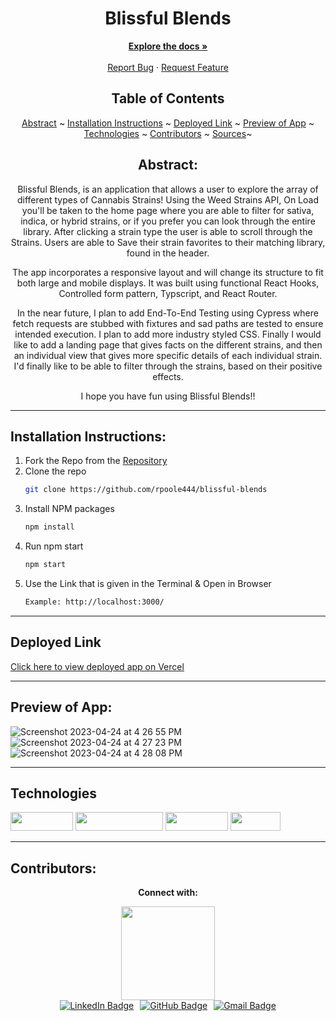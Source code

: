 <div align="center">
<h1>Blissful Blends</h1>
</div>
  <p align="center">
    <a href="[https://github.com/rpoole444/blissful-blends](https://github.com/rpoole444/blissful-blends)"><strong>Explore the docs »</strong></a>
    <br />
    <br />
    <a href="https://github.com/rpoole444/blissful-blends/issues">Report Bug</a>
    ·
    <a href="https://github.com/rpoole444/blissful-blends/issues">Request Feature</a>
  </p>

</div>

<div align="center">

## Table of Contents

[Abstract](#abstract) ~
[Installation Instructions](#installation-instructions) ~
[Deployed Link](#deployed-link) ~
[Preview of App](#preview-of-app) ~
[Technologies](#technologies) ~
[Contributors](#contributors) ~
[Sources](#sources)~

</div>

<div align="center">

## Abstract:

[//]: <> (Briefly describe what you built and its features. What problem is the app solving? How does this application solve that problem?)

Blissful Blends, is an application that allows a user to explore the array of different types of Cannabis Strains! Using the Weed Strains API, On Load you'll be taken to the home page where you are able to filter for sativa, indica, or hybrid strains, or if you prefer you can look through the entire library. After clicking a strain type the user is able to scroll through the Strains.  Users are able to Save their strain favorites to their matching library, found in the header.   

The app incorporates a responsive layout and will change its structure to fit both large and mobile displays. It was built using functional React Hooks, Controlled form pattern, Typscript, and  React Router.  


 In the near future, I plan to add  End-To-End Testing using Cypress where fetch requests are stubbed with fixtures and sad paths are tested to ensure intended execution. I plan to add more industry styled CSS. Finally I would like to add a landing page that gives facts on the different strains, and then an individual view that gives more specific details of each individual strain. I'd finally like to be able to filter through the strains, based on their positive effects.
  
I hope you have fun using Blissful Blends!!

 
  
</div>

---

## Installation Instructions:

[//]: <> (What steps does a person have to take to get your app cloned down and running?)

1. Fork the Repo from the [Repository](https://github.com/rpoole444/blissful-blends)
2. Clone the repo
   ```sh
   git clone https://github.com/rpoole444/blissful-blends
   ```
3. Install NPM packages
   ```sh
   npm install
   ```
4. Run npm start
   ```sh
   npm start
   ```
5. Use the Link that is given in the Terminal & Open in Browser
   ```sh
   Example: http://localhost:3000/
   ```

---
  
## Deployed Link

[Click here to view deployed app on Vercel](https://blissful-blends.vercel.app/)

---

## Preview of App:
[//]: <> (Provide ONE gif or screenshot of your application - choose the "coolest" piece of functionality to show off.)
  
![Screenshot 2023-04-24 at 4 26 55 PM](https://user-images.githubusercontent.com/111818942/234120647-ca180533-d3cd-49cc-b0af-11c881981d78.png)
![Screenshot 2023-04-24 at 4 27 23 PM](https://user-images.githubusercontent.com/111818942/234120728-cb1ce1f9-cc1b-44c7-a649-6b8230e33daf.png)
![Screenshot 2023-04-24 at 4 28 08 PM](https://user-images.githubusercontent.com/111818942/234120850-ceeb4ad7-6ff1-49e5-8a7f-a91409a8f5f8.png)


---

## Technologies

<div>
  <img src="https://img.shields.io/badge/-react-333333?logo=react&style=for-the-badge" width="100" height="30"/>
  <img src="https://img.shields.io/badge/-react%20router-f44250?logo=react%20router&logoColor=white&style=for-the-badge" width="140" height="30"/>
  <img src="https://img.shields.io/badge/-CSS3-315780?logo=css3&style=for-the-badge" width="100" height="30"/>
  <img src="https://img.shields.io/badge/-npm-c12127?logo=npm&logoColor=white&style=for-the-badge" width="80"  height="30"/>
</div>

---

## Contributors:

[//]: <> (Who worked on this application? Link to their GitHubs.)

<div align="center">
  <p><strong>Connect with:</strong></p>
  <div style="display: flex; justify-content: center;">
    <img src="https://user-images.githubusercontent.com/111818942/233493369-1b94cce7-0813-4dbc-aff0-046afef9b78d.jpg" height="150" width="150">
  </div>
  <div style="display: flex; justify-content: center; gap: 10px;">
    <a href="https://www.linkedin.com/in/reid-poole/"> 
      <img src="https://img.shields.io/badge/LinkedIn-blue?style=for-the-badge&logo=linkedin&logoColor=white" alt="LinkedIn Badge"/>
    </a>
    <a href="https://github.com/rpoole444">
      <img src="https://img.shields.io/badge/-github-black?style=for-the-badge&logo=github&logoColor=white" alt="GitHub Badge">
    </a>
    <a href="mailto: poole.reid@gmail.com">
      <img src="https://img.shields.io/badge/-gmail-red?style=for-the-badge&logo=gmail&logoColor=white" alt="Gmail Badge">
    </a>
  </div>
</div>
